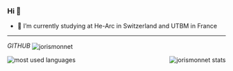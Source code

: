 ### Hi 👋

<!--
**JorisMonnet/JorisMonnet** is a ✨ _special_ ✨ repository because its `README.md` (this file) appears on your GitHub profile.
-->
- 🔭 I’m currently studying at He-Arc in Switzerland and UTBM in France
--------------------------------------------------------------------------------
*GITHUB* <img align="center" src="https://img.shields.io/github/followers/jorismonnet?style=social" alt="jorismonnet" />

<img align="center" src="https://github-readme-stats.vercel.app/api/top-langs/?username=jorismonnet&layout=compact&langs_count=12" alt="most used languages" />
<img align="right" src="https://github-readme-stats.vercel.app/api?username=jorismonnet&show_icons=true" alt="jorismonnet stats" />

